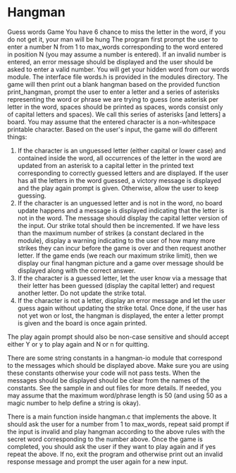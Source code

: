 # Hangman
Guess words Game
You have 6 chance to miss the letter in the word, if you do not get it, your man will be hung
The program first prompt the user to enter a number N from 1 to max_words corresponding to the word entered in position N (you may assume a number is entered). If an invalid number is entered, an error message should be displayed and the user should be asked to enter a valid number. You will get your hidden word from our words module. The interface file words.h is provided in the modules directory. The game will then print out a blank hangman based on the provided function print_hangman, prompt the user to enter a letter and a series of asterisks representing the word or phrase we are trying to guess (one asterisk per letter in the word, spaces should be printed as spaces, words consist only of capital letters and spaces). We call this series of asterisks [and letters] a board. You may assume that the entered character is a non-whitespace printable character. Based on the user's input, the game will do different things:

1. If the character is an unguessed letter (either capital or lower case) and contained inside the word, all occurrences of the letter in the word are updated from an asterisk to a capital letter in the printed text corresponding to correctly guessed letters and are displayed. If the user has all the letters in the word guessed, a victory message is displayed and the play again prompt is given. Otherwise, allow the user to keep guessing.
2. If the character is an unguessed letter and is not in the word, no board update happens and a message is displayed indicating that the letter is not in the word. The message should display the capital letter version of the input. Our strike total should then be incremented. If we have less than the maximum number of strikes (a constant declared in the module), display a warning indicating to the user of how many more strikes they can incur before the game is over and then request another letter. If the game ends (we reach our maximum strike limit), then we display our final hangman picture and a game over message should be displayed along with the correct answer.
3. If the character is a guessed letter, let the user know via a message that their letter has been guessed (display the capital letter) and request another letter. Do not update the strike total.
4. If the character is not a letter, display an error message and let the user guess again without updating the strike total.
Once done, if the user has not yet won or lost, the hangman is displayed, the enter a letter prompt is given and the board is once again printed.

The play again prompt should also be non-case sensitive and should accept either Y or y to play again and N or n for quitting.

There are some string constants in a hangman-io module that correspond to the messages which should be displayed above. Make sure you are using these constants otherwise your code will not pass tests. When the messages should be displayed should be clear from the names of the constants. See the sample in and out files for more details. If needed, you may assume that the maximum word/phrase length is 50 (and using 50 as a magic number to help define a string is okay).

There is a main function inside hangman.c that implements the above. It should ask the user for a number from 1 to max_words, repeat said prompt if the input is invalid and play hangman according to the above rules with the secret word corresponding to the number above. Once the game is completed, you should ask the user if they want to play again and if yes repeat the above. If no, exit the program and otherwise print out an invalid response message and prompt the user again for a new input.
